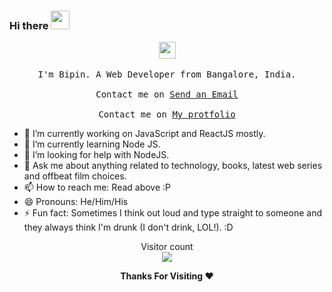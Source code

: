 ### Hi there <img src="https://raw.githubusercontent.com/MartinHeinz/MartinHeinz/master/wave.gif" width="30px">

<p align="center">
  <img src="https://user-images.githubusercontent.com/5679180/79618120-0daffb80-80be-11ea-819e-d2b0fa904d07.gif" width="27px">
  <br><br>
  <samp>
I'm Bipin. A Web Developer from Bangalore, India. 
     <br><br>Contact me on <a href="mailto:bipingowda7@gmail.com">Send an Email</a>
     <br><br>Contact me on <a href="https://developerbipin.netlify.app/">My protfolio</a>
  </samp>
</p>

- 🔭 I’m currently working on JavaScript and ReactJS mostly.
- 🌱 I’m currently learning Node JS.
- 🤔 I’m looking for help with NodeJS.
- 💬 Ask me about anything related to technology, books, latest web series and offbeat film choices.
- 📫 How to reach me: Read above :P
- 😄 Pronouns: He/Him/His
- ⚡ Fun fact: Sometimes I think out loud and type straight to someone and they always think I'm drunk (I don't drink, LOL!). :D

<p align="center"> 
  Visitor count<br>
  <img src="https://profile-counter.glitch.me/bipin007/count.svg" />
</p>
<p align="center">
  <b>Thanks For Visiting ❤️</b>
</p>
